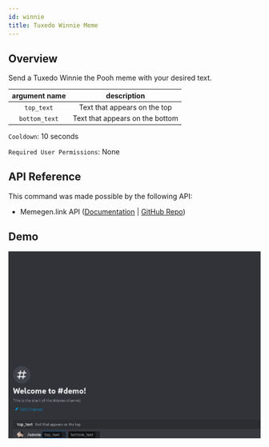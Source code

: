 ```yaml
---
id: winnie
title: Tuxedo Winnie Meme
---
```


## Overview

Send a Tuxedo Winnie the Pooh meme with your desired text.

| argument name |           description           |
| :-----------: | :-----------------------------: |
|  `top_text`   |  Text that appears on the top   |
| `bottom_text` | Text that appears on the bottom |

`Cooldown`: 10 seconds

`Required User Permissions`: None

## API Reference

This command was made possible by the following API:

- Memegen.link API ([Documentation](https://memegen.link/) | [GitHub Repo](https://github.com/jacebrowning/memegen))

## Demo

![Tuxedo Winnie Meme Command Demo Gif](../../../public/memes/winnie.gif)
